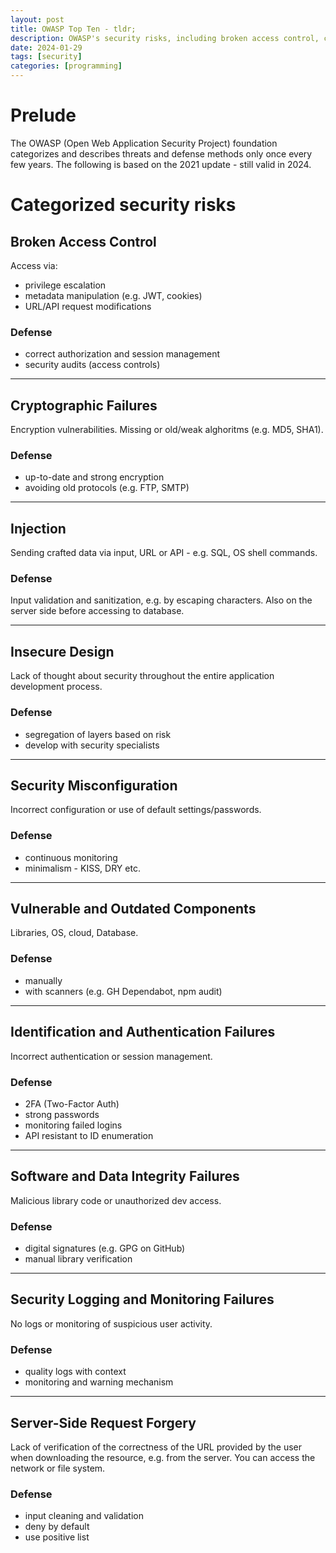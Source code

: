 ```yaml
---
layout: post
title: OWASP Top Ten - tldr;
description: OWASP's security risks, including broken access control, cryptographic failures, and injection, highlight the need for strong defenses like validation and encryption  - summarized with AI.
date: 2024-01-29
tags: [security]
categories: [programming]
---
```


# Prelude

The OWASP (Open Web Application Security Project) foundation categorizes and describes threats and defense methods only once every few years. The following is based on the 2021 update - still valid in 2024.

# Categorized security risks

## Broken Access Control

Access via:

- privilege escalation
- metadata manipulation (e.g. JWT, cookies)
- URL/API request modifications

### Defense

- correct authorization and session management
- security audits (access controls)

---

## Cryptographic Failures

Encryption vulnerabilities. Missing or old/weak alghoritms (e.g. MD5, SHA1).

### Defense

- up-to-date and strong encryption
- avoiding old protocols (e.g. FTP, SMTP)

---

## Injection

Sending crafted data via input, URL or API - e.g. SQL, OS shell commands.

### Defense

Input validation and sanitization, e.g. by escaping characters. Also on the server side before accessing to database.

---

## Insecure Design

Lack of thought about security throughout the entire application development process.

### Defense

- segregation of layers based on risk
- develop with security specialists

---

## Security Misconfiguration

Incorrect configuration or use of default settings/passwords.

### Defense

- continuous monitoring
- minimalism - KISS, DRY etc.

---

## Vulnerable and Outdated Components

Libraries, OS, cloud, Database.

### Defense

- manually
- with scanners (e.g. GH Dependabot, npm audit)

---

## Identification and Authentication Failures

Incorrect authentication or session management.

### Defense

- 2FA (Two-Factor Auth)
- strong passwords
- monitoring failed logins
- API resistant to ID enumeration

---

## Software and Data Integrity Failures

Malicious library code or unauthorized dev access.

### Defense

- digital signatures (e.g. GPG on GitHub)
- manual library verification

---

## Security Logging and Monitoring Failures

No logs or monitoring of suspicious user activity.

### Defense

- quality logs with context
- monitoring and warning mechanism

---

## Server-Side Request Forgery

Lack of verification of the correctness of the URL provided by the user when downloading the resource, e.g. from the server. You can access the network or file system.

### Defense

- input cleaning and validation
- deny by default
- use positive list
